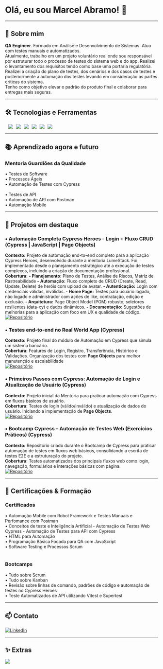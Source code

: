 # Olá, eu sou Marcel Abramo! 👋


---
<!--
**Marcel-Abramo/Marcel-Abramo** is a ✨ _special_ ✨ repository because its `README.md` (this file) appears on your GitHub profile.

Here are some ideas to get you started:

- 🔭 I’m currently working on ...
- 🌱 I’m currently learning ...
-->

## 🧭 Sobre mim
<p> 
<b>QA Engineer</b>. Formado em Análise e Desenvolvimento de Sistemas. Atuo com testes manuais e automatizados. <br>
Atualmente, trabalho em um projeto voluntário real onde sou responsável por estruturar todo o processo de testes do sistema web e do app.
Realizei o levantamento dos requisitos tendo como base uma portaria regulatória. Realizei a criação do plano de testes, dos cenários e dos casos de testes e posteriormente a automação dos testes levando em consideração as partes críticas do sistema.<br>
Tenho como objetivo elevar o padrão do produto final e colaborar para entregas mais seguras.
</p> 

---

## 🛠️ Tecnologias e Ferramentas

<div style="display: flex; gap: 10px;">
<br>
<img src="https://img.shields.io/badge/JavaScript-F7DF1E?logo=javascript&logoColor=000"/>
<img src="https://img.shields.io/badge/-cypress-%23E5E5E5?logo=cypress&logoColor=058a5e"/>
<img src="https://img.shields.io/badge/Postman-FF6C37?logo=postman&logoColor=fff"/>
<img src="https://img.shields.io/badge/Node.js-339933?logo=nodedotjs&logoColor=fff"/>
<img src="https://img.shields.io/badge/GitHub-181717?logo=github&logoColor=fff"/>
<img src="https://img.shields.io/badge/Git%20Bash-FF0000?style=flat&logo=git&logoColor=yellow"/>
<br>
</div>

---

## 📚 Aprendizado agora e futuro

### Mentoria Guardiões da Qualidade 
• Testes de Software <br>
• Processos Ágeis <br>
• Automação de Testes com Cypress <br>  
• Testes de API <br> 
• Automação de API com Postman <br> 
• Automação Mobile <br>

---

## 🧪 Projetos em destaque

### • Automação Completa Cypress Heroes - Login + Fluxo CRUD (Cypress | JavaScript | Page Objects) <br>
<b>Contexto:</b> Projeto de automação end-to-end completo para a aplicação Cypress Heroes, desenvolvido durante a mentoria LumeStack. Foi implementado desde o planejamento estratégico até a execução de testes complexos, incluindo a criação de documentação profissional. 
<br>
<b>Cobertura:</b>
  <b>- Planejamento:</b> Plano de Testes, Análise de Riscos, Matriz de Rastreabilidade
  <b>- Automação:</b> Fluxo completo de CRUD (Create, Read, Update, Delete) de heróis com upload de avatar.
  <b>- Autenticação:</b> Login com credenciais válidas, inválidas.
  <b>- Home Page:</b> Testes para usuário logado, não logado e administrador com ações de like, contratação, edição e exclusão.
  <b>- Arquitetura:</b> Page Object Model (POM) robusto, seletores resilientes (data-cy) e dados dinâmicos.
  <b>- Documentação:</b> Sugestões de melhorias para a aplicação com foco em UX e qualidade de código.
<br>
[![Repositório](https://img.shields.io/badge/Repositório-181717?logo=github&logoColor=white)](https://github.com/Marcel-Abramo/cypress-heroes.git)

### • Testes end‑to‑end no Real World App (Cypress) <br>
<b>Contexto:</b> Projeto final do módulo de Automação em Cypress que simula um sistema bancário. 
<br>
<b>Cobertura:</b> Features de Login, Registro, Transferência, Histórico e Validações. Organização dos testes com <b>Page Objects</b> para melhor manutenção e escalabilidade
<br>
[![Repositório](https://img.shields.io/badge/Repositório-181717?logo=github&logoColor=white)](https://github.com/Marcel-Abramo/RWA-exercises)

### • Primeiros Passos com Cypress: Automação de Login e Atualização de Usuário (Cypress) <br>
<b>Contexto:</b> Projeto inicial da Mentoria para praticar automação com Cypress em fluxos básicos de usuário. 
<br>
<b>Cobertura:</b> Testes de login (válido/inválido) e atualização de dados do usuário. Iniciando a implementação de <b>Page Objects</b>. 
<br>
[![Repositório](https://img.shields.io/badge/Repositório-181717?logo=github&logoColor=white)](https://github.com/Marcel-Abramo/primeiros-passos-cypress)

### • Bootcamp Cypress – Automação de Testes Web (Exercícios Práticos) (Cypress) <br>
<b>Contexto:</b> Repositório criado durante o Bootcamp de Cypress para praticar automação de testes em fluxos web básicos, consolidando a escrita de testes E2E e a estruturação do projeto. 
<br>
<b>Cobertura:</b> Testes automatizados dos principais fluxos web como login, navegação, formulários e interações básicas com página. 
<br>
[![Repositório](https://img.shields.io/badge/Repositório-181717?logo=github&logoColor=white)](https://github.com/Marcel-Abramo/bootcamp-cypress)


<!--
! 4) LibreClass
! Contexto: 
! Cobertura:
! 🔗 Repositório: link

! 4) CypressHeros
! Contexto: 
! Cobertura:
! 🔗 Repositório: link
🔗 <b>Repositório:</b> <a href="https://github.com/Marcel-Abramo/primeiros-passos-cypress"> link </a>


<a href="https://github.com/Marcel-Abramo/bootcamp-cypress">
  <img src="https://img.shields.io/badge/Repositório-181717?logo=github&logoColor=white" alt="Repositório" height="35">
</a>

-->




---

## 🏅 Certificações & Formação 
### Certificados
• Automação Mobile com Robot Framework e Testes Manuais e Perfomance com Postman <br>
• Conceitos de teste e Inteligência Artificial - Automação de Testes Web Cypress - Automação de Testes para API com Cypress <br> 
• HTML para Automação <br> 
• Programação Básica Focada para QA com JavaScript <br>
• Software Testing e Processos Scrum <br> 
<br>

### Bootcamps
• Tudo sobre Scrum <br>
• Tudo sobre Kanban <br>
• Revisão sobre linhas de comando, padrões de código e automação de testes no Cypress Heroes <br>
• Teste Automatizados de API utilizando Vitest e Supertest <br>

---

## 📫 Contato

[![LinkedIn](https://img.shields.io/badge/LinkedIn-blue?logo=linkedin&logoColor=white)](https://www.linkedin.com/in/marcel-abramo-8273b5224/) 

---

## ✨ Extras
<img src="https://img.shields.io/badge/Open%20to%20Work-darkgreen"/>

